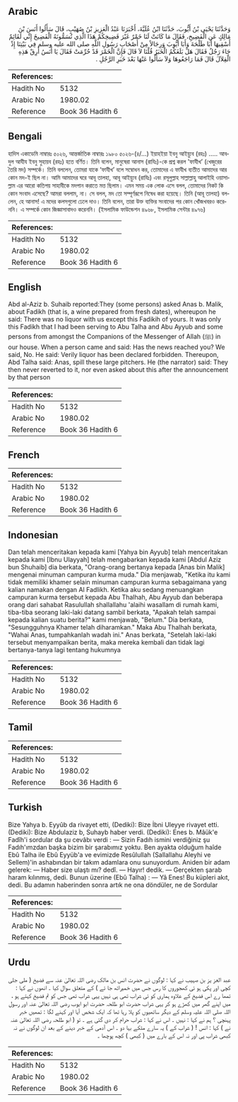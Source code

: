 ## Arabic


<div dir="rtl" lang="ar" style={{fontSize:'larger',backgroundColor:'#f8f9fa',padding:20}}>
وَحَدَّثَنَا يَحْيَى بْنُ أَيُّوبَ، حَدَّثَنَا ابْنُ عُلَيَّةَ، أَخْبَرَنَا عَبْدُ الْعَزِيزِ بْنُ صُهَيْبٍ، قَالَ سَأَلُوا أَنَسَ بْنَ مَالِكٍ عَنِ الْفَضِيخِ، فَقَالَ مَا كَانَتْ لَنَا خَمْرٌ غَيْرَ فَضِيخِكُمْ هَذَا الَّذِي تُسَمُّونَهُ الْفَضِيخَ إِنِّي لَقَائِمٌ أَسْقِيهَا أَبَا طَلْحَةَ وَأَبَا أَيُّوبَ وَرِجَالاً مِنْ أَصْحَابِ رَسُولِ اللَّهِ صلى الله عليه وسلم فِي بَيْتِنَا إِذْ جَاءَ رَجُلٌ فَقَالَ هَلْ بَلَغَكُمُ الْخَبَرُ قُلْنَا لاَ قَالَ فَإِنَّ الْخَمْرَ قَدْ حُرِّمَتْ فَقَالَ يَا أَنَسُ أَرِقْ هَذِهِ الْقِلاَلَ قَالَ فَمَا رَاجَعُوهَا وَلاَ سَأَلُوا عَنْهَا بَعْدَ خَبَرِ الرَّجُلِ ‏.‏
</div>
<div style={{backgroundColor:'#f8f9fa',padding:20, marginBottom: 10}}><table> <thead> <tr> <th>References:</th> <th></th> </tr> </thead> <tbody><tr><td>Hadith No</td><td>5132</td></tr><tr><td>Arabic No</td><td>1980.02</td></tr><tr><td>Reference</td><td>Book 36 Hadith 6</td></tr></tbody></table></div>

## Bengali


<div dir="ltr" lang="bn" style={{fontSize:'larger',backgroundColor:'#f8f9fa',padding:20}}>
হাদিস একাডেমি নাম্বারঃ ৫০২৬, আন্তর্জাতিক নাম্বারঃ ১৯৮০ ৫০২৬-(৪/…) ইয়াহইয়া ইবনু আইয়্যুব (রহঃ) ..... আবদুল আযীয ইবনু সুহায়ব (রহঃ) হতে বর্ণিত। তিনি বলেন, মানুষেরা আনাস (রাযিঃ)-কে প্রশ্ন করল 'ফাযীখ’ (খেজুরের তৈরি মদ) সম্পর্কে। তিনি বললেন, তোমরা যাকে ‘ফাযীখ’ বলে সম্বোধন কর, তোমাদের এ ফাযীখ ব্যতীত আমাদের আর কোন মদ-ই ছিল না। আমি আমাদের ঘরে আবূ তালহা, আবূ আইয়্যুব (রাযিঃ) এবং রসূলুল্লাহ সাল্লাল্লাহু আলাইহি ওয়াসাল্লাম এর আরো কতিপয় সাহাবীকে মদপান করাতে মত্ত ছিলাম। এমন সময় এক লোক এসে বলল, তোমাদের নিকট কি কোন সংবাদ এসেছে? আমরা বললাম, না। সে বলল, মদ তো সম্পূর্ণরূপে নিষেধ করা হয়েছে। তিনি (আবূ তালহা) বললেন, হে আনাস! এ মদের কলসগুলো ঢেলে দাও। তিনি বলেন, তারা উক্ত ব্যক্তির সংবাদের পর কোন খোঁজখবরও করেননি। এ সম্পর্কে কোন জিজ্ঞাসাবাদও করেননি। (ইসলামিক ফাউন্ডেশন ৪৯৬৮, ইসলামিক সেন্টার ৪৯৭৬)
</div>
<div style={{backgroundColor:'#f8f9fa',padding:20, marginBottom: 10}}><table> <thead> <tr> <th>References:</th> <th></th> </tr> </thead> <tbody><tr><td>Hadith No</td><td>5132</td></tr><tr><td>Arabic No</td><td>1980.02</td></tr><tr><td>Reference</td><td>Book 36 Hadith 6</td></tr></tbody></table></div>

## English


<div dir="ltr" lang="en" style={{fontSize:'larger',backgroundColor:'#f8f9fa',padding:20}}>
Abd al-Aziz b. Suhaib reported:They (some persons) asked Anas b. Malik, about Fadikh (that is, a wine prepared from fresh dates), whereupon he said: There was no liquor with us except this Fadikih of yours. It was only this Fadikh that I had been serving to Abu Talha and Abu Ayyub and some persons from amongst the Companions of the Messenger of Allah (ﷺ) in our house. When a person came and said: Has the news reached you? We said, No. He said: Verily liquor has been declared forbidden. Thereupon, Abd Talha said: Anas, spill these large pitchers. He (the narrator) said: They then never reverted to it, nor even asked about this after the announcement by that person
</div>
<div style={{backgroundColor:'#f8f9fa',padding:20, marginBottom: 10}}><table> <thead> <tr> <th>References:</th> <th></th> </tr> </thead> <tbody><tr><td>Hadith No</td><td>5132</td></tr><tr><td>Arabic No</td><td>1980.02</td></tr><tr><td>Reference</td><td>Book 36 Hadith 6</td></tr></tbody></table></div>

## French


<div dir="ltr" lang="fr" style={{fontSize:'larger',backgroundColor:'#f8f9fa',padding:20}}>

</div>
<div style={{backgroundColor:'#f8f9fa',padding:20, marginBottom: 10}}><table> <thead> <tr> <th>References:</th> <th></th> </tr> </thead> <tbody><tr><td>Hadith No</td><td>5132</td></tr><tr><td>Arabic No</td><td>1980.02</td></tr><tr><td>Reference</td><td>Book 36 Hadith 6</td></tr></tbody></table></div>

## Indonesian


<div dir="ltr" lang="id" style={{fontSize:'larger',backgroundColor:'#f8f9fa',padding:20}}>
Dan telah menceritakan kepada kami [Yahya bin Ayyub] telah menceritakan kepada kami [Ibnu Ulayyah] telah mengabarkan kepada kami [Abdul Aziz bun Shuhaib] dia berkata, "Orang-orang bertanya kepada [Anas bin Malik] mengenai minuman campuran kurma muda." Dia menjawab, "Ketika itu kami tidak memiliki khamer selain minuman campuran kurma sebagaimana yang kalian namakan dengan Al Fadlikh. Ketika aku sedang menuangkan campuran kurma tersebut kepada Abu Thalhah, Abu Ayyub dan beberapa orang dari sahabat Rasulullah shallallahu 'alaihi wasallam di rumah kami, tiba-tiba seorang laki-laki datang sambil berkata, "Apakah telah sampai kepada kalian suatu berita?" kami menjawab, "Belum." Dia berkata, "Sesungguhnya Khamer telah diharamkan." Maka Abu Thalhah berkata, "Wahai Anas, tumpahkanlah wadah ini." Anas berkata, "Setelah laki-laki tersebut menyampaikan berita, maka mereka kembali dan tidak lagi bertanya-tanya lagi tentang hukumnya
</div>
<div style={{backgroundColor:'#f8f9fa',padding:20, marginBottom: 10}}><table> <thead> <tr> <th>References:</th> <th></th> </tr> </thead> <tbody><tr><td>Hadith No</td><td>5132</td></tr><tr><td>Arabic No</td><td>1980.02</td></tr><tr><td>Reference</td><td>Book 36 Hadith 6</td></tr></tbody></table></div>

## Tamil


<div dir="ltr" lang="ta" style={{fontSize:'larger',backgroundColor:'#f8f9fa',padding:20}}>

</div>
<div style={{backgroundColor:'#f8f9fa',padding:20, marginBottom: 10}}><table> <thead> <tr> <th>References:</th> <th></th> </tr> </thead> <tbody><tr><td>Hadith No</td><td>5132</td></tr><tr><td>Arabic No</td><td>1980.02</td></tr><tr><td>Reference</td><td>Book 36 Hadith 6</td></tr></tbody></table></div>

## Turkish


<div dir="ltr" lang="tr" style={{fontSize:'larger',backgroundColor:'#f8f9fa',padding:20}}>
Bize Yahya b. Eyyûb da rivayet etti, (Dediki): Bize İbni Uleyye rivayet etti. (Dediki): Bize Abdulaziz b, Suhayb haber verdi. (Dediki): Enes b. Mâük'e Fadîh'i sordular da şu cevâbı verdi : — Sizin Fadıh ismini verdiğiniz şu Fadıh'ımzdan başka bizim bir şarabımız yoktu. Ben ayakta olduğum haîde Ebû Talha ile Ebû Eyyüb'a ve evimizde Resûlullah (Sallallahu Aleyhi ve Sellem)'in ashabından bir takım adamlara onu sunuyordum. Aniden bir adam gelerek: — Haber size ulaştı mı? dedî. — Hayır! dedik. — Gerçekten şarab haram kılınmış, dedi. Bunun üzerine (Ebû Talha) : — Yâ Enes! Bu küpleri akıt, dedi. Bu adamın haberinden sonra artık ne ona döndüler, ne de Sordular
</div>
<div style={{backgroundColor:'#f8f9fa',padding:20, marginBottom: 10}}><table> <thead> <tr> <th>References:</th> <th></th> </tr> </thead> <tbody><tr><td>Hadith No</td><td>5132</td></tr><tr><td>Arabic No</td><td>1980.02</td></tr><tr><td>Reference</td><td>Book 36 Hadith 6</td></tr></tbody></table></div>

## Urdu


<div dir="rtl" lang="ur" style={{fontSize:'larger',backgroundColor:'#f8f9fa',padding:20}}>
عبد العز یز بن صہیب نے کہا : لوگوں نے حضرت انس بن مالک رضی اللہ تعالیٰ عنہ سے فضیخ ( ملی جلی کچی اور پکی ہو ئی کھجوروں کا رس جس میں خمیراٹھ جا ئے ) کے متعلق سوال کیا ۔ انھوں نے کہا : تمھا رے اس فضیخ کے علاوہ ہماری کو ئی شراب تھی ہی نہیں یہی شراب تھی جس کو تم فضیخ کہتے ہو ، میں اپنے گھر میں کھڑے ہو کر یہی شراب حضرت ابو طلحہ حضرت ابو ایوب رضی اللہ تعالیٰ عنہ اور رسول اللہ صلی اللہ علیہ وسلم کے دیگر ساتھیوں کو پلا رہا تھا کہ ایک شخص آیا اور کہنے لگا : تمھیں خبر پہنچی ؟ ہم نے کہا : نہیں ۔ اس نے کہا : شراب حرام کر دی گئی ہے ۔ تو ( ابو طلحہ رضی اللہ تعالیٰ عنہ نے ) کہا : انس ! ( شراب کے ) یہ سارے مٹکے بہا دو ۔ اس آدمی کے خبر دینے کے بعد ان لوگوں نے نہ کبھی شراب پی اور نہ اس کے بارے میں ( کبھی ) کچھ پوچھا ۔
</div>
<div style={{backgroundColor:'#f8f9fa',padding:20, marginBottom: 10}}><table> <thead> <tr> <th>References:</th> <th></th> </tr> </thead> <tbody><tr><td>Hadith No</td><td>5132</td></tr><tr><td>Arabic No</td><td>1980.02</td></tr><tr><td>Reference</td><td>Book 36 Hadith 6</td></tr></tbody></table></div>